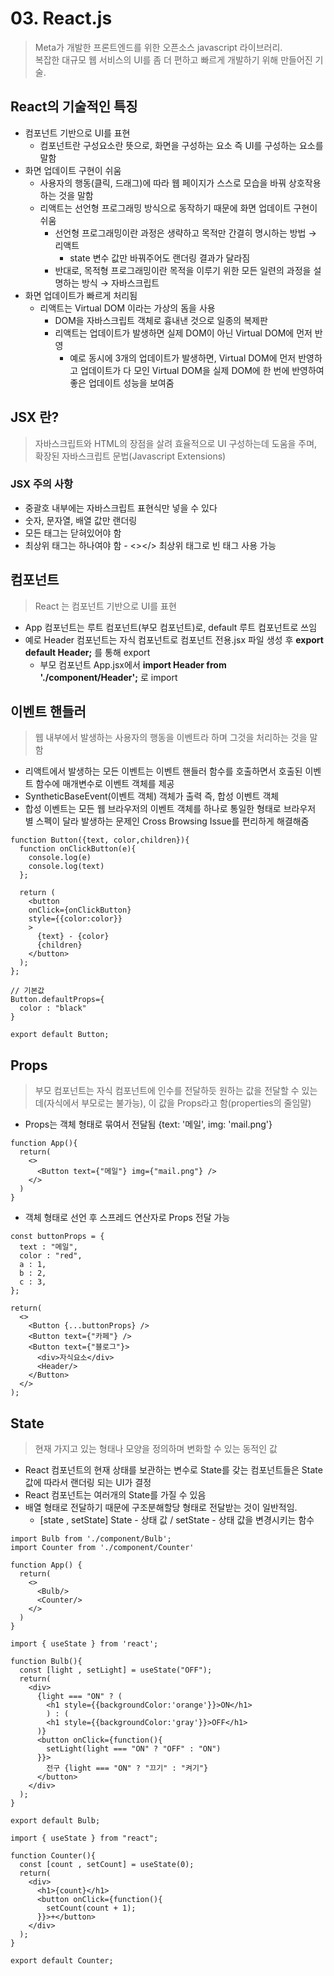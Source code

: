 # 03. React.js
> Meta가 개발한 프론트엔드를 위한 오픈소스 javascript 라이브러리.<br>복잡한 대규모 웹 서비스의 UI를 좀 더 편하고 빠르게 개발하기 위해 만들어진 기술.

## React의 기술적인 특징

- 컴포넌트 기반으로 UI를 표현
  - 컴포넌트란 구성요소란 뜻으로, 화면을 구성하는 요소 즉 UI를 구성하는 요소를 말함 
- 화면 업데이트 구현이 쉬움
  - 사용자의 행동(클릭, 드래그)에 따라 웹 페이지가 스스로 모습을 바꿔 상호작용하는 것을 말함
  - 리액트는 선언형 프로그래밍 방식으로 동작하기 때문에 화면 업데이트 구현이 쉬움
    - 선언형 프로그래밍이란 과정은 생략하고 목적만 간결히 명시하는 방법 → 리액트
      - state 변수 값만 바꿔주어도 랜더링 결과가 달라짐
    - 반대로, 목적형 프로그래밍이란 목적을 이루기 위한 모든 일련의 과정을 설명하는 방식 → 자바스크립트
- 화면 업데이트가 빠르게 처리됨
  - 리액트는 Virtual DOM 이라는 가상의 돔을 사용
    - DOM을 자바스크립트 객체로 흉내낸 것으로 일종의 복제판
    - 리액트는 업데이트가 발생하면 실제 DOM이 아닌 Virtual DOM에 먼저 반영
      - 예로 동시에 3개의 업데이트가 발생하면, Virtual DOM에 먼저 반영하고 업데이트가 다 모인 Virtual DOM을 실제 DOM에 한 번에 반영하여 좋은 업데이트 성능을 보여줌

## JSX 란?
> 자바스크립트와 HTML의 장점을 살려 효율적으로 UI 구성하는데 도움을 주며, 확장된 자바스크립트 문법(Javascript Extensions)

### JSX 주의 사항
- 중괄호 내부에는 자바스크립트 표현식만 넣을 수 있다
- 숫자, 문자열, 배열 값만 랜더링
- 모든 태그는 닫혀있어야 함
- 최상위 태그는 하나여야 함 - <></> 최상위 태그로 빈 태그 사용 가능

## 컴포넌트
> React 는 컴포넌트 기반으로 UI를 표현

- App 컴포넌트는 루트 컴포넌트(부모 컴포넌트)로, default 루트 컴포넌트로 쓰임
- 예로 Header 컴포넌트는 자식 컴포넌트로 컴포넌트 전용.jsx 파일 생성 후 **export default Header;** 를 통해 export
  - 부모 컴포넌트 App.jsx에서 **import Header from './component/Header';** 로 import
 
## 이벤트 핸들러
> 웹 내부에서 발생하는 사용자의 행동을 이벤트라 하며 그것을 처리하는 것을 말함
- 리액트에서 발생하는 모든 이벤트는 이벤트 핸들러 함수를 호출하면서 호출된 이벤트 함수에 매개변수로 이벤트 객체를 제공
- SyntheticBaseEvent(이벤트 객체) 객체가 출력 즉, 합성 이벤트 객체
- 합성 이벤트는 모든 웹 브라우저의 이벤트 객체를 하나로 통일한 형태로 브라우저 별 스펙이 달라 발생하는 문제인 Cross Browsing Issue를 편리하게 해결해줌
```
function Button({text, color,children}){
  function onClickButton(e){
    console.log(e)
    console.log(text)
  };

  return (
    <button 
    onClick={onClickButton}
    style={{color:color}}
    >
      {text} - {color}
      {children}
    </button>
  );
};

// 기본값 
Button.defaultProps={
  color : "black"
}

export default Button;
```
 
## Props
> 부모 컴포넌트는 자식 컴포넌트에 인수를 전달하듯 원하는 값을 전달할 수 있는데(자식에서 부모로는 불가능), 이 값을 Props라고 함(properties의 줄임말)
- Props는 객체 형태로 묶여서 전달됨 {text: '메일', img: 'mail.png'}
```
function App(){
  return(
    <>
      <Button text={"메일"} img={"mail.png"} />
    </>
  )
}
```
- 객체 형태로 선언 후 스프레드 연산자로 Props 전달 가능
```
const buttonProps = {
  text : "메일",
  color : "red",
  a : 1,
  b : 2,
  c : 3,
}; 

return(
  <>
    <Button {...buttonProps} />
    <Button text={"카페"} />
    <Button text={"블로그"}>
      <div>자식요소</div>
      <Header/>
    </Button>
  </>
); 
```

## State
> 현재 가지고 있는 형태나 모양을 정의하며 변화할 수 있는 동적인 값
- React 컴포넌트의 현재 상태를 보관하는 변수로 State를 갖는 컴포넌트들은 State 값에 따라서 랜더링 되는 UI가 결정
- React 컴포넌트는 여러개의 State를 가질 수 있음
- 배열 형태로 전달하기 때문에 구조분해할당 형태로 전달받는 것이 일반적임.
  - [state , setState] State - 상태 값 / setState - 상태 값을 변경시키는 함수
```
import Bulb from './component/Bulb';
import Counter from './component/Counter'

function App() {
  return(
    <>
      <Bulb/>
      <Counter/>
    </>
  )
}
```
```
import { useState } from 'react';

function Bulb(){
  const [light , setLight] = useState("OFF");
  return(
    <div>
      {light === "ON" ? (
        <h1 style={{backgroundColor:'orange'}}>ON</h1>
        ) : (
        <h1 style={{backgroundColor:'gray'}}>OFF</h1>
      )}
      <button onClick={function(){
        setLight(light === "ON" ? "OFF" : "ON")
      }}>
        전구 {light === "ON" ? "끄기" : "켜기"}
      </button>
    </div>
  );
}

export default Bulb;
```
```
import { useState } from "react";

function Counter(){
  const [count , setCount] = useState(0);
  return(
    <div>
      <h1>{count}</h1>
      <button onClick={function(){
        setCount(count + 1);
      }}>+</button>
    </div>
  );
}

export default Counter;
```
